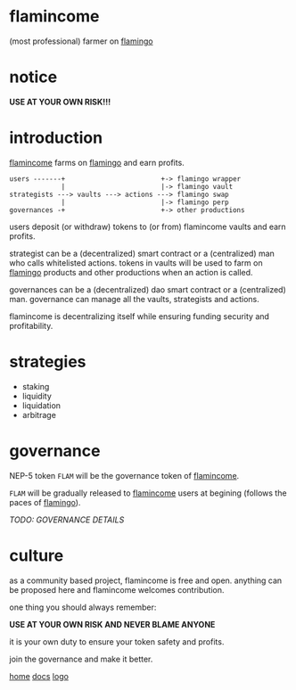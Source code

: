 # flamincome

(most professional) farmer on [flamingo](https://flamingo.finance)

# notice

**USE AT YOUR OWN RISK!!!**

# introduction

[flamincome](https://flamincome.github.io) farms on [flamingo](https://flamingo.finance) and earn profits.

```
users -------+                        +-> flamingo wrapper
             |                        |-> flamingo vault
strategists ---> vaults ---> actions ---> flamingo swap
             |                        |-> flamingo perp
governances -+                        +-> other productions
```

users deposit (or withdraw) tokens to (or from) flamincome vaults and earn profits.

strategist can be a (decentralized) smart contract or a (centralized) man who calls whitelisted actions.
tokens in vaults will be used to farm on [flamingo](https://flamingo.finance) products and other productions when an action is called.

governances can be a (decentralized) dao smart contract or a (centralized) man.
governance can manage all the vaults, strategists and actions.

flamincome is decentralizing itself while ensuring funding security and profitability.

# strategies

- staking
- liquidity
- liquidation
- arbitrage

# governance

NEP-5 token `FLAM` will be the governance token of [flamincome](https://flamincome.github.io).

`FLAM` will be gradually released to [flamincome](https://flamincome.github.io) users at begining (follows the paces of [flamingo](https://flamingo.finance)).

*TODO: GOVERNANCE DETAILS*

# culture

as a community based project, flamincome is free and open.
anything can be proposed here and flamincome welcomes contribution.

one thing you should always remember:

**USE AT YOUR OWN RISK AND NEVER BLAME ANYONE**

it is your own duty to ensure your token safety and profits.

join the governance and make it better.

<footer>
<a href="https://flamincome.github.io">home</a>
<a href="https://flamincome.github.io/docs">docs</a>
<a href="https://flamincome.github.io/logo">logo</a>
</footer>

